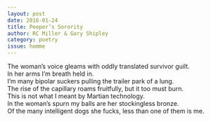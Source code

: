 ```yaml
---
layout: post 
date: 2016-01-24
title: Peeper’s Sorority
author: RC Miller & Gary Shipley
category: poetry
issue: homme
---
```

The woman’s voice gleams with oddly translated survivor guilt.  
In her arms I’m breath held in.  
I’m many bipolar suckers pulling the trailer park of a lung.  
The rise of the capillary roams fruitfully, but it too must burn.  
This is not what I meant by Martian technology.  
In the woman’s spurn my balls are her stockingless bronze.  
Of the many intelligent dogs she fucks, less than one of them is me.  